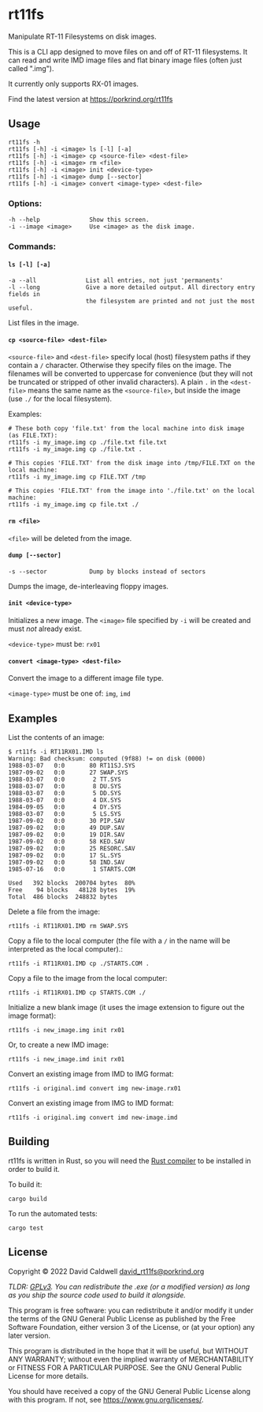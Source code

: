 rt11fs
======

Manipulate RT-11 Filesystems on disk images.

This is a CLI app designed to move files on and off of RT-11 filesystems. It
can read and write IMD image files and flat binary image files (often just
called ".img").

It currently only supports RX-01 images.

Find the latest version at https://porkrind.org/rt11fs

## Usage

    rt11fs -h
    rt11fs [-h] -i <image> ls [-l] [-a]
    rt11fs [-h] -i <image> cp <source-file> <dest-file>
    rt11fs [-h] -i <image> rm <file>
    rt11fs [-h] -i <image> init <device-type>
    rt11fs [-h] -i <image> dump [--sector]
    rt11fs [-h] -i <image> convert <image-type> <dest-file>

### Options:

    -h --help              Show this screen.
    -i --image <image>     Use <image> as the disk image.

### Commands:

#### `ls [-l] [-a]`

    -a --all              List all entries, not just 'permanents'
    -l --long             Give a more detailed output. All directory entry fields in
                          the filesystem are printed and not just the most useful.

List files in the image.

#### `cp <source-file> <dest-file>`

`<source-file>` and `<dest-file>` specify local (host) filesystem paths if
they contain a `/` character. Otherwise they specify files on the
image. The filenames will be converted to uppercase for convenience (but
they will not be truncated or stripped of other invalid characters). A
plain `.` in the `<dest-file>` means the same name as the `<source-file>`, but
inside the image (use `./` for the local filesystem).

Examples:

    # These both copy 'file.txt' from the local machine into disk image (as FILE.TXT):
    rt11fs -i my_image.img cp ./file.txt file.txt
    rt11fs -i my_image.img cp ./file.txt .

    # This copies 'FILE.TXT' from the disk image into /tmp/FILE.TXT on the local machine:
    rt11fs -i my_image.img cp FILE.TXT /tmp

    # This copies 'FILE.TXT' from the image into './file.txt' on the local machine:
    rt11fs -i my_image.img cp file.txt ./

#### `rm <file>`

`<file>` will be deleted from the image.

#### `dump [--sector]`

    -s --sector            Dump by blocks instead of sectors

Dumps the image, de-interleaving floppy images.

#### `init <device-type>`

Initializes a new image. The `<image>` file specified by `-i` will be created
and must _not_ already exist.

`<device-type>` must be: `rx01`

#### `convert <image-type> <dest-file>`

Convert the image to a different image file type.

`<image-type>` must be one of: `img`, `imd`

## Examples

List the contents of an image:

    $ rt11fs -i RT11RX01.IMD ls
    Warning: Bad checksum: computed (9f88) != on disk (0000)
    1988-03-07   0:0       80 RT11SJ.SYS
    1987-09-02   0:0       27 SWAP.SYS
    1988-03-07   0:0        2 TT.SYS
    1988-03-07   0:0        8 DU.SYS
    1988-03-07   0:0        5 DD.SYS
    1988-03-07   0:0        4 DX.SYS
    1984-09-05   0:0        4 DY.SYS
    1988-03-07   0:0        5 LS.SYS
    1987-09-02   0:0       30 PIP.SAV
    1987-09-02   0:0       49 DUP.SAV
    1987-09-02   0:0       19 DIR.SAV
    1987-09-02   0:0       58 KED.SAV
    1987-09-02   0:0       25 RESORC.SAV
    1987-09-02   0:0       17 SL.SYS
    1987-09-02   0:0       58 IND.SAV
    1985-07-16   0:0        1 STARTS.COM

    Used   392 blocks  200704 bytes  80%
    Free    94 blocks   48128 bytes  19%
    Total  486 blocks  248832 bytes

Delete a file from the image:

    rt11fs -i RT11RX01.IMD rm SWAP.SYS

Copy a file to the local computer (the file with a `/` in the name will be
interpreted as the local computer).:

    rt11fs -i RT11RX01.IMD cp ./STARTS.COM .

Copy a file to the image from the local computer:

    rt11fs -i RT11RX01.IMD cp STARTS.COM ./

Initialize a new blank image (it uses the image extension to figure out the
image format):

    rt11fs -i new_image.img init rx01

Or, to create a new IMD image:

    rt11fs -i new_image.imd init rx01

Convert an existing image from IMD to IMG format:

    rt11fs -i original.imd convert img new-image.rx01

Convert an existing image from IMG to IMD format:

    rt11fs -i original.img convert imd new-image.imd


Building
--------

rt11fs is written in Rust, so you will need the [Rust
compiler](https://rust-lang.org) to be installed in order to build it.

To build it:

    cargo build

To run the automated tests:

    cargo test


License
-------

Copyright © 2022 David Caldwell <david_rt11fs@porkrind.org>

*TLDR: [GPLv3](LICENSE.md). You can redistribute the .exe (or a modified
version) as long as you ship the source code used to build it alongside.*

This program is free software: you can redistribute it and/or modify
it under the terms of the GNU General Public License as published by
the Free Software Foundation, either version 3 of the License, or
(at your option) any later version.

This program is distributed in the hope that it will be useful,
but WITHOUT ANY WARRANTY; without even the implied warranty of
MERCHANTABILITY or FITNESS FOR A PARTICULAR PURPOSE.  See the
GNU General Public License for more details.

You should have received a copy of the GNU General Public License
along with this program.  If not, see <https://www.gnu.org/licenses/>.
